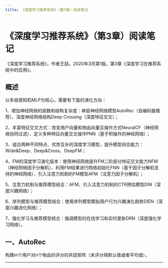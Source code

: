 ```yaml
---
title: 《深度学习推荐系统》（第3章）阅读笔记
---
```


# 《深度学习推荐系统》（第3章）阅读笔记

<script type="text/javascript" src="/include/head.js"></script>

《深度学习推荐系统》，作者王喆，2020年3月第1版，第3章《深度学习在推荐系统中的应用》。

## 概述

以多层感知机MLP为核心，需要有下面的演化方向：

1、增加神经网络的层数和结构复杂度：单层神经网络模型AutoRec（自编码器推荐）、深度神经网络结构Deep Crossing（深度特征交叉）；

2、丰富特征交叉方式：改变用户向量和物品向量互操作方式NeuralCF（神经网络协同过滤）、定义多种特征向量交叉操作PNN（基于积操作的神经网络）；

3、组合两种不同特点、优势互补的深度学习模型，提升模型综合能力：Wide&Deep、Deep&Cross、DeepFM；

4、FM的深度学习演化版本：使用神经网络提升FM二阶部分特征交叉能力NFM（神经网络因子分解机）、利用FM结果进行网络初始化FNN（基于因子分解机支持的神经网络）、引入注意力机制的FM模型AFM（注意力因子分解机）；

5、注意力机制与推荐模型结合：AFM、引入注意力机制的CTR预估模型DIN（深度兴趣网络）；

6、序列模型与推荐模型结合：使用序列模型模拟用户行为兴趣演化趋势DIEN（深度兴趣进化网络）；

7、强化学习与推荐模型结合：强调模型的在线学习和实时更新DRN（深度强化学习网络）。

## 一、AutoRec

构建$m$个用户对$n$个物品的评分的共现矩阵（未评分填默认值或者平均值），

---

<script type="text/javascript" src="/include/tail.js"></script>
